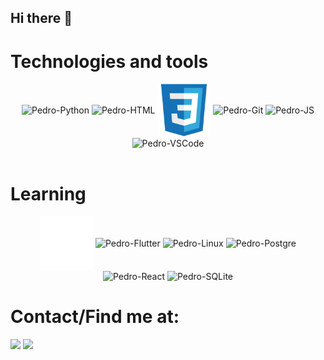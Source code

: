 ## Hi there 👋

# Technologies and tools
<div align="center" style="display: inline_block">
  <img align="center" alt="Pedro-Python" height="85" width="85" src="https://cdn.jsdelivr.net/gh/devicons/devicon@latest/icons/python/python-original.svg">
  <img align="center" alt="Pedro-HTML" height="85" width="85" src="https://cdn.jsdelivr.net/gh/devicons/devicon@latest/icons/html5/html5-original.svg">
  <img align="center" alt="Pedro-CSS" height="85" width="85" src="https://raw.githubusercontent.com/devicons/devicon/master/icons/css3/css3-original.svg">
  <img align="center" alt="Pedro-Git" height="85" width="85" src="https://cdn.jsdelivr.net/gh/devicons/devicon/icons/git/git-original.svg">
  <img align="center" alt="Pedro-JS" height="85" width="85" src="https://cdn.jsdelivr.net/gh/devicons/devicon@latest/icons/javascript/javascript-original.svg">
  <img align="center" alt="Pedro-VSCode" height="85" width="85" src="https://cdn.jsdelivr.net/gh/devicons/devicon@latest/icons/vscode/vscode-original.svg">
</div>
<br>

# Learning
<div align="center" style="display: inline_block">
  <img align="center" alt="Pedro-Flask" height="85" width="85" src="./assets/flask.png">
  <img align="center" alt="Pedro-Flutter" height="85" width="85" src="https://cdn.jsdelivr.net/gh/devicons/devicon@latest/icons/flutter/flutter-plain.svg" />
  <img align="center" alt="Pedro-Linux" height="85" width="85" src="https://cdn.jsdelivr.net/gh/devicons/devicon@latest/icons/linux/linux-original.svg" />
  <img align="center" alt="Pedro-Postgre" height="85" width="85" src="https://cdn.jsdelivr.net/gh/devicons/devicon@latest/icons/postgresql/postgresql-original.svg" />
  <img align="center" alt="Pedro-React" height="85" width="85" src="https://cdn.jsdelivr.net/gh/devicons/devicon@latest/icons/react/react-original.svg" />
  <img align="center" alt="Pedro-SQLite" height="85" width="85" src="https://cdn.jsdelivr.net/gh/devicons/devicon@latest/icons/sqlite/sqlite-original.svg" />
</div>

# Contact/Find me at:
<div> 
  <a href="mailto:pedroaugustoas2008@gmail.com"><img src="https://img.shields.io/badge/-Gmail-%23333?style=for-the-badge&logo=gmail&logoColor=white" target="_blank"></a>
  <a href="https://www.linkedin.com/in/pedro-augusto-andreoni-schneider-697208375/"><img src="https://img.shields.io/badge/LinkedIn-0077B5?style=for-the-badge&logo=linkedin&logoColor=white"></a>
</div>

